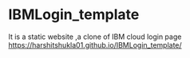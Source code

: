 # IBMLogin_template
It is a static website  ,a clone of  IBM cloud login page
https://harshitshukla01.github.io/IBMLogin_template/

